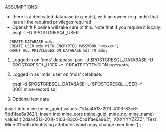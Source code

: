 ASSUMPTIONS:
- there is a dedicated database (e.g. mds), with an owner (e.g. mds) that has all the required privileges required
- Openshift Pipeline will take care of this.  Note that if you require it locally:
   psql -t -U $POSTGRESQL_USER

```
  CREATE DATABASE mds;
  CREATE USER mds WITH ENCRYPTED PASSWORD '<xxxx>';
  GRANT ALL PRIVILEGES ON DATABASE mds TO mds;
```
1. Logged in on 'mds' database: 
   psql -d $POSTGRESQL_DATABASE -U $POSTGRESQL_USER -c 'CREATE EXTENSION pgcrypto;'

2. Logged in as 'mds' user on 'mds' database:

    psql -d $POSTGRESQL_DATABASE -U $POSTGRESQL_USER -f 0001.mine-record.sql

3. Optional test data

insert into mine (mine_guid) values ('2daa4513-201f-4103-83c6-5bd1fae6a962');
insert into mine_core (mine_guid, mine_no, mine_name)
values ('2daa4513-201f-4103-83c6-5bd1fae6a962',
       'XXXYYYZZZZ',
       'Test Mine #1 with identifying attributes which may change over time.')
;
